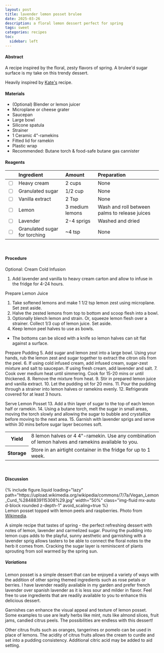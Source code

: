 ```yaml
---
layout: post
title: lavender lemon posset brulee
date: 2025-03-26
description: a floral lemon dessert perfect for spring
tags: sweet
categories: recipes
toc: 
  sidebar: left
---
```


#### Abstract

A recipe inspired by the floral, zesty flavors of spring. A brulee'd sugar surface is my take on this trendy dessert.

Heavily inspired by [Kate's](https://cookieandkate.com/lemon-posset-recipe/) recipe.

#### Materials

- (Optional) Blender or lemon juicer
- Microplane or cheese grater
- Saucepan
- Large bowl
- Silicone spatula
- Strainer
- 1 Ceramic 4"-ramekins
- Fitted lid for ramekin 
- Plastic wrap
- Recommended: Butane torch & food-safe butane gas cannister

#### Reagents

||Ingredient|Amount|Preparation|
|:---|:---|:---|:---|
|<input type="checkbox">|Heavy cream|2 cups|None|
|<input type="checkbox">|Granulated sugar|1/2 cup|None|
|<input type="checkbox">|Vanilla extract|2 Tsp|None|
|<input type="checkbox">|Lemon|3 medium lemons|Wash and roll between palms to release juices|
|<input type="checkbox">|Lavender|2-4 sprigs|Washed and dried|
|<input type="checkbox">|Granulated sugar for torching|~4 tsp|None|


<br>

#### Procedure

Optional: Cream Cold Infusion
1. Add lavender and vanilla to heavy cream carton and allow to infuse in the fridge for 4-24 hours.

Prepare Lemon Juice
1. Take softened lemons and make 1 1/2 tsp lemon zest using microplane. Set zest aside.
2. Halve the zested lemons from top to bottom and scoop flesh into a bowl.
3. Optionally blench lemon and strain. Or, squeeze lemon flesh over a strainer. Collect 1/3 cup of lemon juice. Set aside.
4. Keep lemon peel halves to use as bowls. 
- The bottoms can be sliced with a knife so lemon halves can sit flat against a surface.

Prepare Pudding
5. Add sugar and lemon zest into a large bowl. Using your hands, rub the lemon zest and sugar together to extract the citron oils from the peel.
6. If using cold infused cream, add infused cream, sugar-zest mixture and salt to saucepan. If using fresh cream, add lavender and salt.
7. Cook over medium heat until simmering. Cook for 15-20 mins or until thickened.
8. Remove the mixture from heat.
9. Stir in prepared lemon juice and vanilla extract.
10.  Let the pudding sit for 20 mins.
11.  Pour the pudding through a strainer into lemon halves or ramekins evenly.
12.  Refrigerate covered for at least 3 hours.

Serve Lemon Posset
13. Add a thin layer of sugar to the top of each lemon half or ramekin.
14. Using a butane torch, melt the sugar in small areas, moving the torch slowly and allowing the sugar to bubble and crystallize before moving to the next area.
15. Garnish with lavender sprigs and serve within 30 mins before sugar layer becomes soft.
   
<table>
  <tr>
    <th>Yield</th>
    <td>8 lemon halves or 4 4"-ramekin. Use any combination of lemon halves and ramekins available to you.</td>
  </tr>
  <tr>
    <th>Storage</th>
    <td>Store in an airtight container in the fridge for up to 1 week.</td>
  </tr>
</table><br>


#### Discussion

<div class="row mt-3">
    <div class="col-sm mt-3 mt-md-0">
        {% include figure.liquid 
        loading="lazy" 
        path="https://upload.wikimedia.org/wikipedia/commons/7/7a/Vegan_Lemon_Curd_%2848839115308%29.jpg" 
        width="50%" 
        class="img-fluid mx-auto d-block rounded z-depth-1" 
        avoid_scaling=true %}
    </div>
</div>
<div class="caption">
    Lemon posset topped with lemon peels and raspberries. Photo from <a href="https://commons.wikimedia.org/wiki/File:Vegan_Lemon_Curd_(48839115308).jpg">Wikimedia</a>.
</div>

A simple recipe that tastes of spring - the perfect refreshing dessert with notes of lemon, lavender and carmelized sugar. Pouring the pudding into lemon cups adds to the playful, sunny aesthetic and garnishing with a lavender sprig allows tasters to be able to connect the floral notes to the herb it comes from. Cracking the sugar layer is reminiscent of plants sprouting from soil warmed by the spring sun.

##### Variations

Lemon posset is a simple dessert that can be enjoyed a variety of ways with the addition of other spring themed ingredients such as rose petals or berries. I have lavender readily available in my garden and prefer french lavender over spanish lavender as it is less sour and milder in flavor. Feel free to use ingredients that are readily available to you to enhance this delicious dessert.

Garnishes can enhance the visual appeal and texture of lemon posset. Some examples to use are leafy herbs like mint, nuts like almond slices, fruit jams, candied citrus peels. The possibilities are endless with this dessert!

Other citrus fruits such as oranges, tangerines or pomelo can be used in place of lemons. The acidity of citrus fruits allows the cream to curdle and set into a pudding consistency. Additional citric acid may be added to aid setting.